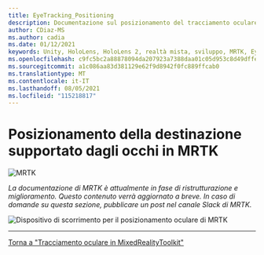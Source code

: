 ```yaml
---
title: EyeTracking_Positioning
description: Documentazione sul posizionamento del tracciamento oculare
author: CDiaz-MS
ms.author: cadia
ms.date: 01/12/2021
keywords: Unity, HoloLens, HoloLens 2, realtà mista, sviluppo, MRTK, EyeTracking,
ms.openlocfilehash: c9fc5bc2a88878094da207923a7388daa01c05d953c8d49dffeaeb3e4568dc8c
ms.sourcegitcommit: a1c086aa83d381129e62f9d8942f0fc889ffcab0
ms.translationtype: MT
ms.contentlocale: it-IT
ms.lasthandoff: 08/05/2021
ms.locfileid: "115218817"
---
```

# <a name="eye-supported-target-positioning-in-mrtk"></a>Posizionamento della destinazione supportato dagli occhi in MRTK

![MRTK](../images/eye-tracking/mrtk_et_positioning.png)

<!-- TODO: Add content -->
_La documentazione di MRTK è attualmente in fase di ristrutturazione e miglioramento. Questo contenuto verrà aggiornato a breve. In caso di domande su questa sezione, pubblicare un post nel canale Slack di MRTK._

![Dispositivo di scorrimento per il posizionamento oculare di MRTK](../images/eye-tracking/mrtk_et_positioning_slider.png)

---
[Torna a "Tracciamento oculare in MixedRealityToolkit"](eye-tracking-main.md)
